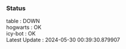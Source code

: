 ### Status


table : DOWN  
hogwarts : OK  
icy-bot : OK  
Latest Update : 2024-05-30 00:39:30.879907
